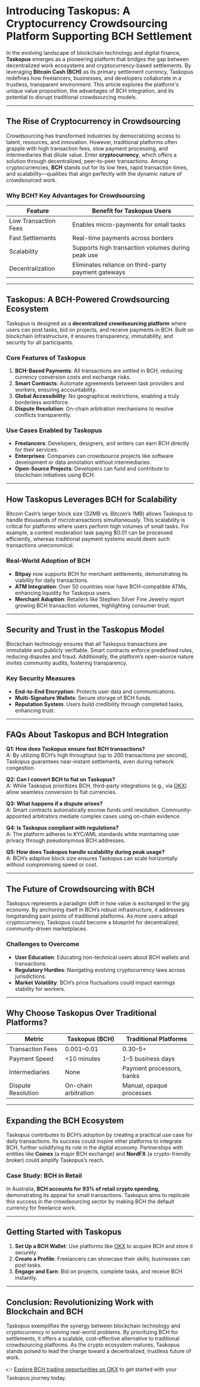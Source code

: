 # Introducing Taskopus: A Cryptocurrency Crowdsourcing Platform Supporting BCH Settlement

In the evolving landscape of blockchain technology and digital finance, **Taskopus** emerges as a pioneering platform that bridges the gap between decentralized work ecosystems and cryptocurrency-based settlements. By leveraging **Bitcoin Cash (BCH)** as its primary settlement currency, Taskopus redefines how freelancers, businesses, and developers collaborate in a trustless, transparent environment. This article explores the platform's unique value proposition, the advantages of BCH integration, and its potential to disrupt traditional crowdsourcing models.

---

## The Rise of Cryptocurrency in Crowdsourcing

Crowdsourcing has transformed industries by democratizing access to talent, resources, and innovation. However, traditional platforms often grapple with high transaction fees, slow payment processing, and intermediaries that dilute value. Enter **cryptocurrency**, which offers a solution through decentralized, peer-to-peer transactions. Among cryptocurrencies, **BCH** stands out for its low fees, rapid transaction times, and scalability—qualities that align perfectly with the dynamic nature of crowdsourced work.

### Why BCH? Key Advantages for Crowdsourcing
| Feature                | Benefit for Taskopus Users                          |
|------------------------|-----------------------------------------------------|
| Low Transaction Fees   | Enables micro-payments for small tasks            |
| Fast Settlements       | Real-time payments across borders                   |
| Scalability            | Supports high transaction volumes during peak use  |
| Decentralization       | Eliminates reliance on third-party payment gateways|

---

## Taskopus: A BCH-Powered Crowdsourcing Ecosystem

Taskopus is designed as a **decentralized crowdsourcing platform** where users can post tasks, bid on projects, and receive payments in BCH. Built on blockchain infrastructure, it ensures transparency, immutability, and security for all participants.

### Core Features of Taskopus
1. **BCH-Based Payments**: All transactions are settled in BCH, reducing currency conversion costs and exchange risks.
2. **Smart Contracts**: Automate agreements between task providers and workers, ensuring accountability.
3. **Global Accessibility**: No geographical restrictions, enabling a truly borderless workforce.
4. **Dispute Resolution**: On-chain arbitration mechanisms to resolve conflicts transparently.

### Use Cases Enabled by Taskopus
- **Freelancers**: Developers, designers, and writers can earn BCH directly for their services.
- **Enterprises**: Companies can crowdsource projects like software development or data annotation without intermediaries.
- **Open-Source Projects**: Developers can fund and contribute to blockchain initiatives using BCH.

---

## How Taskopus Leverages BCH for Scalability

Bitcoin Cash’s larger block size (32MB vs. Bitcoin’s 1MB) allows Taskopus to handle thousands of microtransactions simultaneously. This scalability is critical for platforms where users perform high volumes of small tasks. For example, a content moderation task paying $0.01 can be processed efficiently, whereas traditional payment systems would deem such transactions uneconomical.

### Real-World Adoption of BCH
- **Bitpay** now supports BCH for merchant settlements, demonstrating its viability for daily transactions.
- **ATM Integration**: Over 50 countries now have BCH-compatible ATMs, enhancing liquidity for Taskopus users.
- **Merchant Adoption**: Retailers like Stephen Silver Fine Jewelry report growing BCH transaction volumes, highlighting consumer trust.

---

## Security and Trust in the Taskopus Model

Blockchain technology ensures that all Taskopus transactions are immutable and publicly verifiable. Smart contracts enforce predefined rules, reducing disputes and fraud. Additionally, the platform’s open-source nature invites community audits, fostering transparency.

### Key Security Measures
- **End-to-End Encryption**: Protects user data and communications.
- **Multi-Signature Wallets**: Secure storage of BCH funds.
- **Reputation System**: Users build credibility through completed tasks, enhancing trust.

---

## FAQs About Taskopus and BCH Integration

**Q1: How does Taskopus ensure fast BCH transactions?**  
A: By utilizing BCH’s high throughput (up to 200 transactions per second), Taskopus guarantees near-instant settlements, even during network congestion.

**Q2: Can I convert BCH to fiat on Taskopus?**  
A: While Taskopus prioritizes BCH, third-party integrations (e.g., via [OKX](https://bit.ly/okx-bonus)) allow seamless conversion to fiat currencies.

**Q3: What happens if a dispute arises?**  
A: Smart contracts automatically escrow funds until resolution. Community-appointed arbitrators mediate complex cases using on-chain evidence.

**Q4: Is Taskopus compliant with regulations?**  
A: The platform adheres to KYC/AML standards while maintaining user privacy through pseudonymous BCH addresses.

**Q5: How does Taskopus handle scalability during peak usage?**  
A: BCH’s adaptive block size ensures Taskopus can scale horizontally without compromising speed or cost.

---

## The Future of Crowdsourcing with BCH

Taskopus represents a paradigm shift in how value is exchanged in the gig economy. By anchoring itself in BCH’s robust infrastructure, it addresses longstanding pain points of traditional platforms. As more users adopt cryptocurrency, Taskopus could become a blueprint for decentralized, community-driven marketplaces.

### Challenges to Overcome
- **User Education**: Educating non-technical users about BCH wallets and transactions.
- **Regulatory Hurdles**: Navigating evolving cryptocurrency laws across jurisdictions.
- **Market Volatility**: BCH’s price fluctuations could impact earnings stability for workers.

---

## Why Choose Taskopus Over Traditional Platforms?

| Metric               | Taskopus (BCH)          | Traditional Platforms   |
|----------------------|-------------------------|-------------------------|
| Transaction Fees     | $0.001–$0.01            | $0.30–$5+               |
| Payment Speed        | <10 minutes               | 1–5 business days       |
| Intermediaries       | None                    | Payment processors, banks|
| Dispute Resolution   | On-chain arbitration      | Manual, opaque processes |

---

## Expanding the BCH Ecosystem

Taskopus contributes to BCH’s adoption by creating a practical use case for daily transactions. Its success could inspire other platforms to integrate BCH, further solidifying its role in the digital economy. Partnerships with entities like **Coinex** (a major BCH exchange) and **NordFX** (a crypto-friendly broker) could amplify Taskopus’s reach.

### Case Study: BCH in Retail
In Australia, **BCH accounts for 93% of retail crypto spending**, demonstrating its appeal for small transactions. Taskopus aims to replicate this success in the crowdsourcing sector by making BCH the default currency for freelance work.

---

## Getting Started with Taskopus

1. **Set Up a BCH Wallet**: Use platforms like [OKX](https://bit.ly/okx-bonus) to acquire BCH and store it securely.
2. **Create a Profile**: Freelancers can showcase their skills; businesses can post tasks.
3. **Engage and Earn**: Bid on projects, complete tasks, and receive BCH instantly.

---

## Conclusion: Revolutionizing Work with Blockchain and BCH

Taskopus exemplifies the synergy between blockchain technology and cryptocurrency in solving real-world problems. By prioritizing BCH for settlements, it offers a scalable, cost-effective alternative to traditional crowdsourcing platforms. As the crypto ecosystem matures, Taskopus stands poised to lead the charge toward a decentralized, trustless future of work.

👉 [Explore BCH trading opportunities on OKX](https://bit.ly/okx-bonus) to get started with your Taskopus journey today.